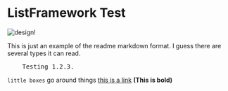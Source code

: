 ListFramework Test
======================
![design!](https://github.com/dataocd/ListFramework/raw/master/docs/lists_flow.png)

This is just an example of the readme markdown format. I guess there are several types it can read.

<pre>
    Testing 1.2.3.
</pre>
`little boxes` go around things [this is a link](DataOCD.com)
**(This is bold)**    

